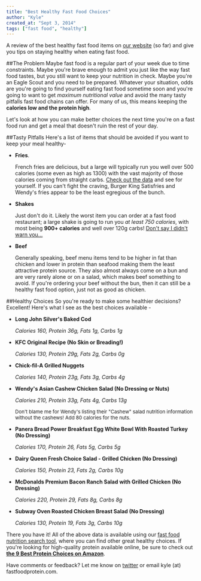 ```yaml
---
title: "Best Healthy Fast Food Choices"
author: "Kyle"
created_at: "Sept 3, 2014"
tags: ["fast food", "healthy"]
---
```


A review of the best healthy fast food items on [our website](http://www.fastfoodprotein.com/search) (so far) and give you tips on staying healthy when eating fast food.

<!--more-->

##The Problem
Maybe fast food is a regular part of your week due to time constraints. Maybe you're brave enough to admit you just like the way fast food tastes, but you still want to keep your nutrition in check. Maybe you're an Eagle Scout and you need to be prepared. Whatever your situation, odds are you're going to find yourself eating fast food sometime soon and you're going to want to get *maximum nutritional value* and avoid the many tasty pitfalls fast food chains can offer. For many of us, this means keeping the **calories low and the protein high**.

Let's look at how you can make better choices the next time you're on a fast food run and get a meal that doesn't ruin the rest of your day.

##Tasty Pitfalls
Here's a list of items that should be avoided if you want to keep your meal healthy-

* **Fries**. 

	French fries are delicious, but a large will typically run you well over 500 calories (some even as high as 1300) with the vast majority of those calories coming from straight carbs. <a href="http://www.fastfoodprotein.com/search?company_list%5Blist%5D%5B%5D=&food_name=fries&protein=&max_cals=&max_carbs=&max_fat=&search=Compare" target="_blank">Check out the data</a> and see for yourself. If you can't fight the craving, Burger King Satisfries and Wendy's fries appear to be the least egregious of the bunch.
	
* **Shakes**

	Just don't do it. Likely the worst item you can order at a fast food restaurant; a large shake is going to run you *at least 750 calories*, with most being **900+ calories** and well over 120g carbs! <a href="http://www.fastfoodprotein.com/search?company_list%5Blist%5D%5B%5D=&food_name=shake&protein=&max_cals=&max_carbs=&max_fat=&search=Compare" target="_blank">Don't say I didn't warn you...</a>
	
* **Beef**

	Generally speaking, beef menu items tend to be higher in fat than chicken and lower in protein than seafood making them the least attractive protein source. They also almost always come on a bun and are very rarely alone or on a salad, which makes beef something to avoid. If you're ordering your beef without the bun, then it can still be a healthy fast food option, just not as good as chicken.
	
##Healthy Choices
So you're ready to make some healthier decisions? Excellent! Here's what I see as the best choices available -

* **Long John Silver's Baked Cod**

	*Calories 160, Protein 36g, Fats 1g, Carbs 1g*

* **KFC Original Recipe (No Skin or Breading!)**

	*Calories 130, Protein 29g, Fats 2g, Carbs 0g*
	
* **Chick-fil-A Grilled Nuggets**

	*Calories 140, Protein 23g, Fats 3g, Carbs 4g*

* **Wendy's Asian Cashew Chicken Salad (No Dressing or Nuts)**

	*Calories 210, Protein 33g, Fats 4g, Carbs 13g* 
	
	<font size="2">Don't blame me for Wendy's listing their "Cashew" salad nutrition information without the cashews! Add 80 calories for the nuts.</font>

* **Panera Bread Power Breakfast Egg White Bowl With Roasted Turkey (No Dressing)**

	*Calories 170, Protein 26, Fats 5g, Carbs 5g* 

* **Dairy Queen Fresh Choice Salad - Grilled Chicken (No Dressing)**

	*Calories 150, Protein 23, Fats 2g, Carbs 10g* 
	
* **McDonalds Premium Bacon Ranch Salad with Grilled Chicken (No Dressing)**

	*Calories 220, Protein 29, Fats 8g, Carbs 8g* 
	
* **Subway Oven Roasted Chicken Breast Salad (No Dressing)**

	*Calories 130, Protein 19, Fats 3g, Carbs 10g* 
	
	
There you have it! All of the above data is available using our [fast food nutrition search tool](http://www.fastfoodprotein.com/search), where you can find other great healthy choices. If you're looking for high-quality protein available online, be sure to check out **[the 9 Best Protein Choices on Amazon](http://www.fastfoodprotein.com/blog/best-protein-on-amazon)**.

Have comments or feedback? Let me know on [twitter](https://twitter.com/FastFoodProtein) or email kyle (at) fastfoodprotein.com.
